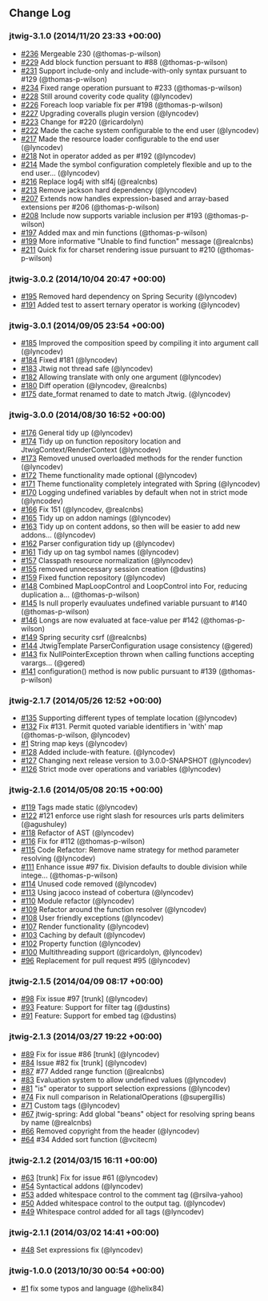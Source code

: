 ## Change Log

### jtwig-3.1.0 (2014/11/20 23:33 +00:00)
- [#236](https://github.com/lyncode/jtwig/pull/236) Mergeable 230 (@thomas-p-wilson)
- [#229](https://github.com/lyncode/jtwig/pull/229) Add block function persuant to #88 (@thomas-p-wilson)
- [#231](https://github.com/lyncode/jtwig/pull/231) Support include-only and include-with-only syntax pursuant to #129 (@thomas-p-wilson)
- [#234](https://github.com/lyncode/jtwig/pull/234) Fixed range operation pursuant to #233 (@thomas-p-wilson)
- [#228](https://github.com/lyncode/jtwig/pull/228) Still around coverity code quality (@lyncodev)
- [#226](https://github.com/lyncode/jtwig/pull/226) Foreach loop variable fix per #198 (@thomas-p-wilson)
- [#227](https://github.com/lyncode/jtwig/pull/227) Upgrading coveralls plugin version (@lyncodev)
- [#223](https://github.com/lyncode/jtwig/pull/223) Change for #220 (@ricardolyn)
- [#222](https://github.com/lyncode/jtwig/pull/222) Made the cache system configurable to the end user (@lyncodev)
- [#217](https://github.com/lyncode/jtwig/pull/217) Made the resource loader configurable to the end user (@lyncodev)
- [#218](https://github.com/lyncode/jtwig/pull/218) Not in operator added as per #192 (@lyncodev)
- [#214](https://github.com/lyncode/jtwig/pull/214) Made the symbol configuration completely flexible and up to the end user... (@lyncodev)
- [#216](https://github.com/lyncode/jtwig/pull/216) Replace log4j with slf4j (@realcnbs)
- [#213](https://github.com/lyncode/jtwig/pull/213) Remove jackson hard dependency (@lyncodev)
- [#207](https://github.com/lyncode/jtwig/pull/207) Extends now handles expression-based and array-based extensions per #206 (@thomas-p-wilson)
- [#208](https://github.com/lyncode/jtwig/pull/208) Include now supports variable inclusion per #193 (@thomas-p-wilson)
- [#197](https://github.com/lyncode/jtwig/pull/197) Added max and min functions (@thomas-p-wilson)
- [#199](https://github.com/lyncode/jtwig/pull/199) More informative "Unable to find function" message (@realcnbs)
- [#211](https://github.com/lyncode/jtwig/pull/211) Quick fix for charset rendering issue pursuant to #210 (@thomas-p-wilson)

### jtwig-3.0.2 (2014/10/04 20:47 +00:00)
- [#195](https://github.com/lyncode/jtwig/pull/195) Removed hard dependency on Spring Security (@lyncodev)
- [#191](https://github.com/lyncode/jtwig/pull/191) Added test to assert ternary operator is working (@lyncodev)

### jtwig-3.0.1 (2014/09/05 23:54 +00:00)
- [#185](https://github.com/lyncode/jtwig/pull/185) Improved the composition speed by compiling it into argument call (@lyncodev)
- [#184](https://github.com/lyncode/jtwig/pull/184) Fixed #181 (@lyncodev)
- [#183](https://github.com/lyncode/jtwig/pull/183) Jtwig not thread safe (@lyncodev)
- [#182](https://github.com/lyncode/jtwig/pull/182) Allowing translate with only one argument (@lyncodev)
- [#180](https://github.com/lyncode/jtwig/pull/180) Diff operation (@lyncodev, @realcnbs)
- [#175](https://github.com/lyncode/jtwig/pull/175) date_format renamed to date to match Jtwig. (@lyncodev)

### jtwig-3.0.0 (2014/08/30 16:52 +00:00)
- [#176](https://github.com/lyncode/jtwig/pull/176) General tidy up (@lyncodev)
- [#174](https://github.com/lyncode/jtwig/pull/174) Tidy up on function repository location and JtwigContext/RenderContext (@lyncodev)
- [#173](https://github.com/lyncode/jtwig/pull/173) Removed unused overloaded methods for the render function (@lyncodev)
- [#172](https://github.com/lyncode/jtwig/pull/172) Theme functionality made optional (@lyncodev)
- [#171](https://github.com/lyncode/jtwig/pull/171) Theme functionality completely integrated with Spring (@lyncodev)
- [#170](https://github.com/lyncode/jtwig/pull/170) Logging undefined variables by default when not in strict mode (@lyncodev)
- [#166](https://github.com/lyncode/jtwig/pull/166) Fix 151 (@lyncodev, @realcnbs)
- [#165](https://github.com/lyncode/jtwig/pull/165) Tidy up on addon namings (@lyncodev)
- [#163](https://github.com/lyncode/jtwig/pull/163) Tidy up on content addons, so then will be easier to add new addons... (@lyncodev)
- [#162](https://github.com/lyncode/jtwig/pull/162) Parser configuration tidy up (@lyncodev)
- [#161](https://github.com/lyncode/jtwig/pull/161) Tidy up on tag symbol names (@lyncodev)
- [#157](https://github.com/lyncode/jtwig/pull/157) Classpath resource normalization (@lyncodev)
- [#155](https://github.com/lyncode/jtwig/pull/155) removed unnecessary session creation (@dustins)
- [#159](https://github.com/lyncode/jtwig/pull/159) Fixed function repository (@lyncodev)
- [#148](https://github.com/lyncode/jtwig/pull/148) Combined MapLoopControl and LoopControl into For, reducing duplication a... (@thomas-p-wilson)
- [#145](https://github.com/lyncode/jtwig/pull/145) Is null properly evauluates undefined variable pursuant to #140 (@thomas-p-wilson)
- [#146](https://github.com/lyncode/jtwig/pull/146) Longs are now evaluated at face-value per #142 (@thomas-p-wilson)
- [#149](https://github.com/lyncode/jtwig/pull/149) Spring security csrf (@realcnbs)
- [#144](https://github.com/lyncode/jtwig/pull/144) JtwigTemplate ParserConfiguration usage consistency (@gered)
- [#143](https://github.com/lyncode/jtwig/pull/143) fix NullPointerException thrown when calling functions accepting varargs... (@gered)
- [#141](https://github.com/lyncode/jtwig/pull/141) configuration() method is now public pursuant to #139 (@thomas-p-wilson)

### jtwig-2.1.7 (2014/05/26 12:52 +00:00)
- [#135](https://github.com/lyncode/jtwig/pull/135) Supporting different types of template location (@lyncodev)
- [#132](https://github.com/lyncode/jtwig/pull/132) Fix #131. Permit quoted variable identifiers in 'with' map (@thomas-p-wilson, @lyncodev)
- [#1](https://github.com/lyncode/jtwig/pull/1) String map keys (@lyncodev)
- [#128](https://github.com/lyncode/jtwig/pull/128) Added include-with feature. (@lyncodev)
- [#127](https://github.com/lyncode/jtwig/pull/127) Changing next release version to 3.0.0-SNAPSHOT (@lyncodev)
- [#126](https://github.com/lyncode/jtwig/pull/126) Strict mode over operations and variables (@lyncodev)

### jtwig-2.1.6 (2014/05/08 20:15 +00:00)
- [#119](https://github.com/lyncode/jtwig/pull/119) Tags made static (@lyncodev)
- [#122](https://github.com/lyncode/jtwig/pull/122) #121 enforce use right slash for resources urls parts delimiters (@agushuley)
- [#118](https://github.com/lyncode/jtwig/pull/118) Refactor of AST (@lyncodev)
- [#116](https://github.com/lyncode/jtwig/pull/116) Fix for #112 (@thomas-p-wilson)
- [#115](https://github.com/lyncode/jtwig/pull/115) Code Refactor: Remove name strategy for method parameter resolving (@lyncodev)
- [#111](https://github.com/lyncode/jtwig/pull/111) Enhance issue #97 fix. Division defaults to double division while intege... (@thomas-p-wilson)
- [#114](https://github.com/lyncode/jtwig/pull/114) Unused code removed (@lyncodev)
- [#113](https://github.com/lyncode/jtwig/pull/113) Using jacoco instead of cobertura (@lyncodev)
- [#110](https://github.com/lyncode/jtwig/pull/110) Module refactor (@lyncodev)
- [#109](https://github.com/lyncode/jtwig/pull/109) Refactor around the function resolver (@lyncodev)
- [#108](https://github.com/lyncode/jtwig/pull/108) User friendly exceptions (@lyncodev)
- [#107](https://github.com/lyncode/jtwig/pull/107) Render functionality (@lyncodev)
- [#103](https://github.com/lyncode/jtwig/pull/103) Caching by default (@lyncodev)
- [#102](https://github.com/lyncode/jtwig/pull/102) Property function (@lyncodev)
- [#100](https://github.com/lyncode/jtwig/pull/100) Multithreading support (@ricardolyn, @lyncodev)
- [#96](https://github.com/lyncode/jtwig/pull/96) Replacement for pull request #95 (@lyncodev)

### jtwig-2.1.5 (2014/04/09 08:17 +00:00)
- [#98](https://github.com/lyncode/jtwig/pull/98) Fix issue #97 [trunk] (@lyncodev)
- [#93](https://github.com/lyncode/jtwig/pull/93) Feature: Support for filter tag (@dustins)
- [#91](https://github.com/lyncode/jtwig/pull/91) Feature: Support for embed tag (@dustins)

### jtwig-2.1.3 (2014/03/27 19:22 +00:00)
- [#89](https://github.com/lyncode/jtwig/pull/89) Fix for issue #86 [trunk] (@lyncodev)
- [#84](https://github.com/lyncode/jtwig/pull/84) Issue #82 fix [trunk] (@lyncodev)
- [#87](https://github.com/lyncode/jtwig/pull/87) #77 Added range function (@realcnbs)
- [#83](https://github.com/lyncode/jtwig/pull/83) Evaluation system to allow undefined values (@lyncodev)
- [#81](https://github.com/lyncode/jtwig/pull/81) "is" operator to support selection expressions (@lyncodev)
- [#74](https://github.com/lyncode/jtwig/pull/74) Fix null comparison in RelationalOperations (@supergillis)
- [#71](https://github.com/lyncode/jtwig/pull/71) Custom tags (@lyncodev)
- [#67](https://github.com/lyncode/jtwig/pull/67) jtwig-spring: Add global "beans" object for resolving spring beans by name (@realcnbs)
- [#66](https://github.com/lyncode/jtwig/pull/66) Removed copyright from the header (@lyncodev)
- [#64](https://github.com/lyncode/jtwig/pull/64) #34 Added sort function (@vcitecm)

### jtwig-2.1.2 (2014/03/15 16:11 +00:00)
- [#63](https://github.com/lyncode/jtwig/pull/63) [trunk] Fix for issue #61 (@lyncodev)
- [#54](https://github.com/lyncode/jtwig/pull/54) Syntactical addons (@lyncodev)
- [#53](https://github.com/lyncode/jtwig/pull/53) added whitespace control to the comment tag (@rsilva-yahoo)
- [#50](https://github.com/lyncode/jtwig/pull/50) Added whitespace control to the output tag. (@lyncodev)
- [#49](https://github.com/lyncode/jtwig/pull/49) Whitespace control added for all tags (@lyncodev)

### jtwig-2.1.1 (2014/03/02 14:41 +00:00)
- [#48](https://github.com/lyncode/jtwig/pull/48) Set expressions fix (@lyncodev)

### jtwig-1.0.0 (2013/10/30 00:54 +00:00)
- [#1](https://github.com/lyncode/jtwig/pull/1) fix some typos and language (@helix84)
